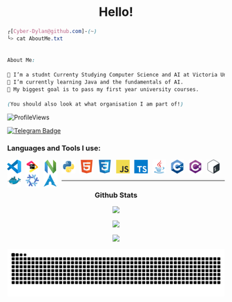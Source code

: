<h1 align="center"> Hello!</h1>

```css
┌[Cyber-Dylan@github.com]-(~)
└> cat AboutMe.txt


About Me:

🔭 I’m a studnt Currenty Studying Computer Science and AI at Victoria University.
🌱 I’m currently learning Java and the fundamentals of AI.
🥅 My biggest goal is to pass my first year university courses.

(You should also look at what organisation I am part of!)

 ```
![ProfileViews](https://komarev.com/ghpvc/?username=Cyber-Dylan&style=flat&color=blueviolet)

[![Telegram Badge](https://img.shields.io/badge/Telegram-blue?style=for-the-badge&logo=telegram&logoColor=white)](https://t.me/+Ek8F_9qmhrUzODhh)

### Languages and Tools I use:

<img align="left" alt="Visual Studio Code" width="32px" src="https://github.com/devicons/devicon/blob/master/icons/vscode/vscode-original.svg" style="padding-right:10px;" />
<img align="left" alt="JetBrains" width="32px" src="https://github.com/devicons/devicon/blob/master/icons/jetbrains/jetbrains-original.svg" style="padding-right:10px;" />
<img align="left" alt="NeoVim" width="32px" src="https://github.com/devicons/devicon/blob/master/icons/neovim/neovim-original.svg" style="padding-right:10px;" />
<img align="left" alt="Python" width="32px" src="https://github.com/devicons/devicon/blob/master/icons/python/python-original.svg" style="padding-right:10px;" />
<img align="left" alt="HTML5" width="32px" src="https://github.com/devicons/devicon/blob/master/icons/html5/html5-original.svg" style="padding-right:10px;" />
<img align="left" alt="CSS" width="32px" src="https://github.com/devicons/devicon/blob/master/icons/css3/css3-original.svg" style="padding-right:10px;" />
<img align="left" alt="Javascript" width="32px" src="https://github.com/devicons/devicon/blob/master/icons/javascript/javascript-original.svg" style="padding-right:10px;" />
<img align="left" alt="Typescript" width="32px" src="https://github.com/devicons/devicon/blob/master/icons/typescript/typescript-original.svg" style="padding-right:10px;" />
<img align="left" alt="Java" width="32px" src="https://github.com/devicons/devicon/blob/master/icons/java/java-original.svg" style="padding-right:10px;" />
<img align="left" alt="C++" width="32px" src="https://github.com/devicons/devicon/blob/master/icons/cplusplus/cplusplus-original.svg" style="padding-right:10px;" />
<img align="left" alt="C#" width="32px" src="https://github.com/devicons/devicon/blob/master/icons/csharp/csharp-original.svg" style="padding-right:10px;" />
<img align="left" alt="Bash" width="32px" src="https://github.com/devicons/devicon/blob/master/icons/bash/bash-original.svg" style="padding-right:10px;" />
<img align="left" alt="Docker" width="32px" src="https://github.com/devicons/devicon/blob/master/icons/docker/docker-original.svg" style="padding-right:10px;" />
<img align="left" alt="NixOS" width="32px" src="https://github.com/devicons/devicon/blob/master/icons/nixos/nixos-original.svg" style="padding-right:10px;" />
<img align="left" alt="Arch Linux" width="32px" src="https://github.com/devicons/devicon/blob/master/icons/archlinux/archlinux-original.svg" style="padding-right:10px;" />

<br />
<br />

---

<h3 align="center"> Github Stats </h3>

<p align="center">
  <img src="https://github-readme-stats.vercel.app/api?username=Cyber-Dylan&show_icons=true&theme=blue-green&rank_icon=github"/>
</p>

<p align="center">
  <img src="http://github-readme-streak-stats.herokuapp.com?user=Cyber-Dylan&theme=algolia&date_format=j%20M%5B%20Y%5D&border=1A1B27"/>
</p>

<p align="center">
  <img src="https://github-readme-stats.vercel.app/api/top-langs/?username=Cyber-Dylan&layout=pie&theme=blue-green"/>
</p>

<p align="center">
 <img width="1000" src="https://github.com/Cyber-Dylan/Cyber-Dylan/blob/output/github-contribution-grid-snake.svg" alt="snake thing"/>
</p>
